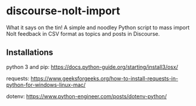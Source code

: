 # discourse-nolt-import
What it says on the tin! A simple and noodley Python script to mass import Nolt feedback in CSV format as topics and posts in Discourse.

## Installations
python 3 and pip: https://docs.python-guide.org/starting/install3/osx/

requests: https://www.geeksforgeeks.org/how-to-install-requests-in-python-for-windows-linux-mac/

dotenv: https://www.python-engineer.com/posts/dotenv-python/
